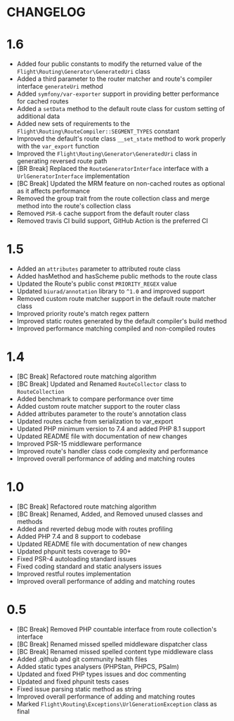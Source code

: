 CHANGELOG
=========

1.6
===

* Added four public constants to modify the returned value of the `Flight\Routing\Generator\GeneratedUri` class
* Added a third parameter to the router matcher and route's compiler interface `generateUri` method
* Added `symfony/var-exporter` support in providing better performance for cached routes
* Added a `setData` method to the default route class for custom setting of additional data
* Added new sets of requirements to the `Flight\Routing\RouteCompiler::SEGMENT_TYPES` constant
* Improved the default's route class `__set_state` method to work properly with the `var_export` function
* Improved the `Flight\Routing\Generator\GeneratedUri` class in generating reversed route path
* [BR Break] Replaced the `RouteGeneratorInterface` interface with a `UrlGeneratorInterface` implementation
* [BC Break] Updated the MRM feature on non-cached routes as optional as it affects performance
* Removed the group trait from the route collection class and merge method into the route's collection class
* Removed `PSR-6` cache support from the default router class
* Removed travis CI build support, GitHub Action is the preferred CI

1.5
===

* Added an `attributes` parameter to attributed route class
* Added hasMethod and hasScheme public methods to the route class
* Updated the Route's public const `PRIORITY_REGEX` value
* Updated `biurad/annotation` library to `^1.0` and improved support
* Removed custom route matcher support in the default route matcher class
* Improved priority route's match regex pattern
* Improved static routes generated by the default compiler's build method
* Improved performance matching compiled and non-compiled routes

1.4
===

* [BC Break] Refactored route matching algorithm
* [BC Break] Updated and Renamed `RouteCollector` class to `RouteCollection`
* Added benchmark to compare performance over time
* Added custom route matcher support to the router class
* Added attributes parameter to the route's annotation class
* Updated routes cache from serialization to var_export
* Updated PHP minimum version to 7.4 and added PHP 8.1 support
* Updated README file with documentation of new changes
* Improved PSR-15 middleware performance
* Improved route's handler class code complexity and performance
* Improved overall performance of adding and matching routes

1.0
===

* [BC Break] Refactored route matching algorithm
* [BC Break] Renamed, Added, and Removed unused classes and methods
* Added and reverted debug mode with routes profiling
* Added PHP 7.4 and 8 support to codebase
* Updated README file with documentation of new changes
* Updated phpunit tests coverage to 90+
* Fixed PSR-4 autoloading standard issues
* Fixed coding standard and static analysers issues
* Improved restful routes implementation
* Improved overall performance of adding and matching routes

0.5
===

* [BC Break] Removed PHP countable interface from route collection's interface
* [BC Break] Renamed missed spelled middleware dispatcher class
* [BC Break] Renamed missed spelled content type middleware class
* Added .github and git community health files
* Added static types analysers (PHPStan, PHPCS, PSalm)
* Updated and fixed PHP types issues and doc commenting
* Updated and fixed phpunit tests cases
* Fixed issue parsing static method as string
* Improved overall performance of adding and matching routes
* Marked `Flight\Routing\Exceptions\UrlGenerationException` class as final

